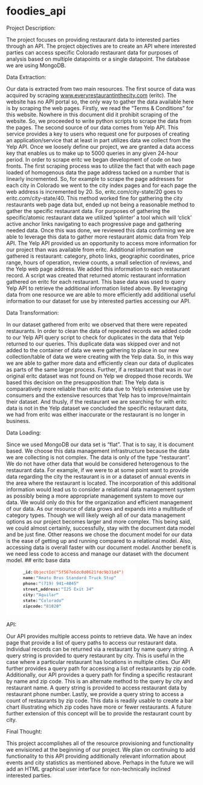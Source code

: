 # foodies_api

Project Description:

The project focuses on providing restaurant data to interested parties through an API. The project objectives are to create an API where interested parties can access specific Colorado restaurant data for purposes of analysis based on multiple datapoints or a single datapoint.  The database we are using MongoDB.

Data Extraction:

Our data is extracted from two main resources.
The first source of data was acquired by scraping www.everyrestaurantinthecity.com  (eritc). The website has no API portal so, the only way to gather the data available here is by scraping the web pages.  Firstly, we read the “Terms & Conditions” for this website.  Nowhere in this document did it prohibit scraping of the website.
So, we proceeded to write python scripts to scrape the data from the pages.
The second source of our data comes from Yelp API.  This service provides a key to users who request one for purposes of creating an application/service that at least in part utilizes data we collect from the Yelp API.  Once we loosely define our project, we are granted a data access key that enables us to make up to 5000 queries in any given 24-hour period.
In order to scrape eritc we began development of code on two fronts. The first scraping process was to utilize the fact that with each page loaded of homogenous data the page address tacked on a number that is linearly incremented.  So, for example to scrape the page addresses for each city in Colorado we went to the city index pages and for each page the web address is incremented by 20.  So, eritc.com/city-state/20 goes to eritc.com/city-state/40.
This method worked fine for gathering the city restaurants web page data but, ended up not being a reasonable method to gather the specific restaurant data.  For purposes of gathering the specific/atomic restaurant data we utilized ‘splinter’ a tool which will ‘click’ active anchor links navigating to each progressive page and gathering needed data.  Once this was done, we reviewed this data confirming we are able to leverage this data to gather more restaurant atomic data from Yelp API.
The Yelp API provided us an opportunity to access more information for our project than was available from eritc.  Additional information we gathered is restaurant: category, photo links, 
geographic coordinates, price range, hours of operation, review counts, a small selection of reviews, and the Yelp web page address.  We added this information to each restaurant record.
A script was created that returned atomic restaurant information gathered on eritc for each restaurant.  This base data was used to query Yelp API to retrieve the additional information listed above. By leveraging data from one resource we are able to more efficiently add additional useful information to our dataset for use by interested parties accessing our API.

Data Transformation:

In our dataset gathered from eritc we observed that there were repeated restaurants.  In order to clean the data of repeated records we added code to our Yelp API query script to check for duplicates in the data that Yelp returned to our queries.  This duplicate data was skipped over and not added to the container of data we were gathering to place in our new collection/table of data we were creating with the Yelp data.  So, in this way we are able to gather more data and efficiently clean our data of duplicates as parts of the same larger process.  Further, if a restaurant that was in our original eritc dataset was not found on Yelp we dropped those records.  We based this decision on the presupposition that: The Yelp data is comparatively more reliable than eritc data due to Yelp’s extensive use by consumers and the extensive resources that Yelp has to improve/maintain their dataset.  And thusly, if the restaurant we are searching for with eritc data is not in the Yelp dataset we concluded the specific restaurant data, we had from eritc was either inaccurate or the restaurant is no longer in business.

Data Loading:

Since we used MongoDB our data set is “flat”.  That is to say, it is document based.  We choose this data management infrastructure because the data we are collecting is not complex.  The data is only of the type “restaurant”.  We do not have other data that would be considered heterogenous to the restaurant data.  For example, if we were to at some point want to provide data regarding the city the restaurant is in or a dataset of annual events in the area where the restaurant is located.  The incorporation of this additional information would lead us to consider a relational data management system as possibly being a more appropriate management system to move our data.   We would only do this for the organization and efficient management of our data.  As our resource of data grows and expands into a multitude of category types.  Though we will likely weigh all of our data management options as our project becomes larger and more complex.  This being said, we could almost certainly, successfully, stay with the document data model and be just fine.  Other reasons we chose the document model for our data is the ease of getting up and running compared to a relational model.  Also, accessing data is overall faster with our document model.  Another benefit is we need less code to access and manage our dataset with the document model.
        ## eritc base data
![Alt eritc_base_data](/images/eritc_base_data.png)

API:

Our API provides multiple access points to retrieve data.  We have an index page that provide a list of query paths to access our restaurant data.  Individual records can be returned via a restaurant by name query string.  A query string is provided to query restaurant by city. This is useful in the case where a particular restaurant has locations in multiple cities.  Our API further provides a query path for accessing a list of restaurants by zip code.  Additionally, our API provides a query path for finding a specific restaurant by name and zip code.  This is an alternate method to the query by city and restaurant name.  A query string is provided to access restaurant data by restaurant phone number.  Lastly, we provide a query string to access a count of restaurants by zip code.  This data is readily usable to create a bar chart illustrating which zip codes have more or fewer restaurants.  A future further extension of this concept will be to provide the restaurant count by city.

Final Thought:

This project accomplishes all of the resource provisioning and functionality we envisioned at the beginning of our project.  We plan on continuing to add functionality to this API providing additionally relevant information about events and city statistics as mentioned above. Perhaps in the future we will add an HTML graphical user interface for non-technically inclined interested parties.



